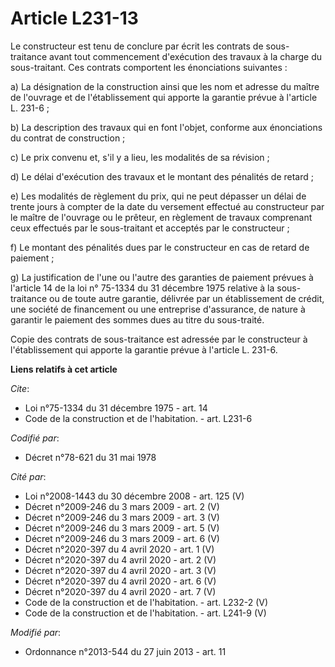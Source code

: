 # Article L231-13

Le constructeur est tenu de conclure par écrit les contrats de sous-traitance avant tout commencement d'exécution des travaux
à la charge du sous-traitant. Ces contrats comportent les énonciations suivantes : 

a) La désignation de la construction ainsi que les nom et adresse du maître de l'ouvrage et de l'établissement qui apporte la
garantie prévue à l'article L. 231-6 ; 

b) La description des travaux qui en font l'objet, conforme aux énonciations du contrat de construction ; 

c) Le prix convenu et, s'il y a lieu, les modalités de sa révision ; 

d) Le délai d'exécution des travaux et le montant des pénalités de retard ; 

e) Les modalités de règlement du prix, qui ne peut dépasser un délai de trente jours à compter de la date du versement
effectué au constructeur par le maître de l'ouvrage ou le prêteur, en règlement de travaux comprenant ceux effectués par le
sous-traitant et acceptés par le constructeur ; 

f) Le montant des pénalités dues par le constructeur en cas de retard de paiement ; 

g) La justification de l'une ou l'autre des garanties de paiement prévues à l'article 14 de la loi n° 75-1334 du 31 décembre
1975 relative à la sous-traitance ou de toute autre garantie, délivrée par un établissement de crédit, une société de
financement ou une entreprise d'assurance, de nature à garantir le paiement des sommes dues au titre du sous-traité. 

Copie des contrats de sous-traitance est adressée par le constructeur à l'établissement qui apporte la garantie prévue à
l'article L. 231-6.

**Liens relatifs à cet article**

_Cite_:

  - Loi n°75-1334 du 31 décembre 1975 - art. 14
  - Code de la construction et de l'habitation. - art. L231-6

_Codifié par_:

  - Décret n°78-621 du 31 mai 1978

_Cité par_:

  - Loi n°2008-1443 du 30 décembre 2008 - art. 125 (V)
  - Décret n°2009-246 du 3 mars 2009 - art. 2 (V)
  - Décret n°2009-246 du 3 mars 2009 - art. 3 (V)
  - Décret n°2009-246 du 3 mars 2009 - art. 5 (V)
  - Décret n°2009-246 du 3 mars 2009 - art. 6 (V)
  - Décret n°2020-397 du 4 avril 2020 - art. 1 (V)
  - Décret n°2020-397 du 4 avril 2020 - art. 2 (V)
  - Décret n°2020-397 du 4 avril 2020 - art. 3 (V)
  - Décret n°2020-397 du 4 avril 2020 - art. 6 (V)
  - Décret n°2020-397 du 4 avril 2020 - art. 7 (V)
  - Code de la construction et de l'habitation. - art. L232-2 (V)
  - Code de la construction et de l'habitation. - art. L241-9 (V)

_Modifié par_:

  - Ordonnance n°2013-544 du 27 juin 2013 - art. 11
